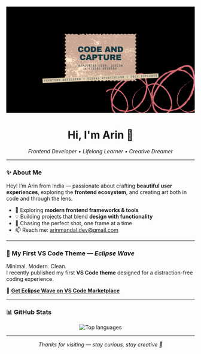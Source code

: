 <p align="center">
  <img src="./images/Banner.png" alt="Banner Image"/>
</p>

<h1 align="center">Hi, I'm Arin 👋</h1>
<p align="center"><em>Frontend Developer • Lifelong Learner • Creative Dreamer</em></p>

---

### ✨ About Me

Hey! I’m Arin from India — passionate about crafting **beautiful user experiences**, exploring the **frontend ecosystem**, and creating art both in code and through the lens.

- 🌱 Exploring **modern frontend frameworks & tools**
- 💡 Building projects that blend **design with functionality**
- 📸 Chasing the perfect shot, one frame at a time
- 📫 Reach me: [arinmandal.dev@gmail.com](mailto:arinmandal.dev@gmail.com)

---

### 🌊 My First VS Code Theme — _Eclipse Wave_

Minimal. Modern. Clean.  
I recently published my first **VS Code theme** designed for a distraction-free coding experience.

🔗 [**Get Eclipse Wave on VS Code Marketplace**](https://marketplace.visualstudio.com/items?itemName=ArinMandal.eclipse-wave)

---

### 📊 GitHub Stats

<p align="center">
  <img src="https://github-readme-stats.vercel.app/api/top-langs?username=arinmandal&layout=compact&langs_count=6&theme=radical" alt="Top languages" />
</p>

---

<p align="center">
  <i>Thanks for visiting — stay curious, stay creative 🚀</i>
</p>
